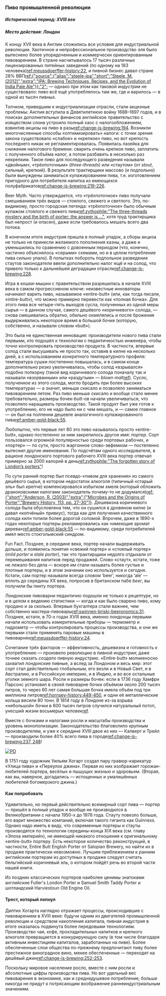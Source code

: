 ### Пиво промышленной революции
##### Исторический период: XVIII век
##### Место действия: Лондон

К концу XVII века в Англии сложились все условия для индустриальной революции. Хаотичное и непрофессиональное производство эля было вытеснено более упорядоченным и коммерчески ориентированным пивоварением. В стране насчитывалось 17 тысяч различных лицензированных питейных заведений (по одному на 183 человека)[ref:meussdoerffer-history:22](), и пивной бизнес давал стране 28% ВВП[ref:{"source":{"alias":"steele-ipa","short":"Steele, M. (2012)","extra":"IPA: Brewing Techniques, Recipes, and the Evolution of India Pale Ale"}}:"2":]() — однако при этом как таковой *индустрии* не существовало: пиво всё ещё употреблялось там же, где и варилось — в одной из тысяч пивных.

Толчком, приведшим к индустриализации отрасли, стали акцизные проблемы: Англия вступила в Девятилетнюю войну 1688–1697 годов, и в поисках дополнительных финансов английское правительство с изяществом слона устроило полный хаос с налогообложением, взвинтив акцизы на пиво в разы[ref:change-is-brewing:194](). Возникли многочисленные способы «оптимизировать» налоги: с точки зрения закона существовало «слабое» и «крепкое» пиво, но вот крепость последнего никак не регламентировалась. Появилась лазейка для снижения налогового бремени: сварить очень крепкое пиво, заплатить с полученного объёма налог, а потом разбавить в несколько раз некрепким. Такое пиво для последующего разведения называли «двойным», «трёхпоточным» (*three-threads*) или «стаутом» (от *stout*, сильный, крепкий). В результате трактирщики массово (и подпольно) были вынуждены заниматься купажированием пива, т.е. изготовлением пригодного для потребителя напитка из имеющихся полуфабрикатов[ref:change-is-brewing:219-226]().

Beer Myth. Часто утверждается, что «трёхпоточное» пиво получали смешиванием трёх видов — стоялого, свежего и светлого. Это, по-видимому, просто городская легенда: «трёхпоточное» было обычным купажом стоялого и свежего пива[ref:zythophile:"The three-threads mystery and the birth of porter: the answer is …"](https://zythophile.co.uk/2015/06/05/the-three-threads-mystery-and-the-birth-of-porter-the-answer-is/), хотя труд трактирщика был непрост (и опасен), даже если требовалось мешать всего два потока.

В конечном итоге индустрия пришла в полный упадок, а сборы акциза не только не принесли желаемого пополнения казны, а даже и уменьшились по сравнению с довоенным периодом (что, конечно, частично объяснялось «серыми» схемами, но и в целом потребление пива сильно упало). В попытках побороть подпольное разведение стаутов законодатели ввели дополнительно налог ещё и на солод, что привело только к дальнейшей деградации отрасли[ref:change-is-brewing:228]().

Игра в кошки-мышки с правительством разрешилась в начале XVIII века в самом прогрессивном ключе: неизвестные инноваторы начинают варить пиво, называемое «entire-butt» (или, как тогда писали, «intire-butt»), что можно примерно перевести как «полная бочка». Для этого пива все четыре-пять выходов сусла, полученных из одной меры сырья — в данном случае, самого дешёвого «коричневого» солода, — снова смешивались обратно, обильно охмелялись и после брожения выдерживались некоторое время в большой бочке (которую, собственно, и называли словом «butt»).

Это была не единственная инновация: производители нового пива стали первыми, кто подошёл к технологии с педантичностью инженера, чтобы *точно* контролировать производство продукта. В частности, впервые солод стали высушивать не просто так, оставив в килне на несколько дней, а с использованием конкретного температурного профиля: температура сушки постепенно повышалась, и в самом конце дополнительно резко увеличивалась, чтобы солод «взрывался» подобно попкорну (такой вид коричневого солода поначалу так и называли «взорванным» или «раздутым» — *blown malt*[ref](https://brewingbeerthehardway.wordpress.com/2017/12/27/blown-vs-brown-malt/)). Сусло, полученное из этого солода, могло бродить при более высоких температурах — а значит, меньше скисало и позволяло заниматься пивоварением летом. Раз пиво меньше скисало и вообще стало менее требовательно, размеры бочек-*butt*-ов начали увеличиваться, что позволяло наращивать производство. Такой продукт был уже готов к употреблению, его не надо было ни с чем мешать, и — самое главное — он был на полпенни дешевле аналогичного купажированного пива[ref:amber-gold-black:55]().

Любопытно, что первые лет 80 это пиво называлось просто «entire-butt», однако постепенно за ним закрепилось другое имя: *портер*. Сорт пользовался огромной популярностью среди портовых рабочих, и «портер» — по сути, просто жаргонное слово-эвфемизм — постепенно вытеснил другие именования. По подсчётам одного исследователя, в рационе лондонского портового рабочего XVIII века портер отвечал примерно за 2000 калорий в день[ref:zythophile:"The forgotten story of London’s porters"](http://zythophile.co.uk/2007/11/02/the-forgotten-story-of-londons-porters/)!

По сути ранний портер был псевдо-«пивом для хранения» из самого дешёвого сырья, в котором недостаток алкоголя (типичный «старый эль» был крепче) компенсировался избытком хмеля (который обложить драконовскими налогами законодатель почему-то не додумался)[ref:{"short":"Anderson, R. (2003)","extra":["Microbes and the Origins of Porter","Brewery History, 113, pp. 27-30"]}](http://www.breweryhistory.com/journal/archive/113/bh-113-027.html). Дешевизна коричневого солода была обусловлена тем, что он сушился в дровяном килне (и давал «копчёный» привкус), тогда как для получения качественного солода килн топили более дорогой соломой. Впрочем, даже в 1890-х годах некоторые портеры рекламировались как «имеющие аромат дерева»[ref:amber-gold-black:55]() — по-видимому, среди потребителей имел место стокгольмский синдром.

Fun Fact. Позднее, в середине века, портер начали выдерживать дольше, и появились понятия «свежий портер» и «стоялый портер» (*mild porter* и *stale porter*), так что трактирщики недолго отдыхали от перемешивания напитков перед продажей. Слово «стаут», кстати, тоже не лежало без дела — вскоре им стали называть более густые и плотные портеры, и в этом значении оно используется и сегодня. Кстати, сам портер называли всегда словом ‘beer’, никогда ‘ale’ — вплоть до середины XX века, попросив в британском пабе *beer*, вы получили бы пинту портера. 

Лондонские пивоварни педантично подошли не только к рецептуре, но и в целом к ведению статистики — когда и как было сварено пиво, кому продано и за сколько. Впервые бухгалтера стали важнее, чем собственно мастера-пивовары[ref:swinnen-briski-beeronomics:31](). Позднее, кстати, в 70-х годах XVIII века, именно лондонцы первыми начали использовать измерительные приборы — термометр и гидрометр — чтобы контролировать процессы производства, и они же первыми стали применять паровые машины в пивоварнях[ref:meussdoerffer-history:24]().

Сочетание трёх факторов — эффективность, дешевизна и готовность к употреблению — произвело революцию в пивной индустрии; даже точнее сказать *создало* пивную индустрию. «Entire-butt» молниеносно захватил лондонские пивные, а вслед за Лондоном и весь мир: этот сорт стал действительно глобальным, его везли и в Новый Свет, и в Австралию, и в Российскую империю, и в Индию, и во все остальные уголки земного шара. Росли и размеры бочек: если в 1736 году Хамфри Парсонс установил в своей пивоварне бочки объёмом около 200 тысяч литров, то через 60 лет самая большая бочка имела объём под три миллиона литров[ref:hornsey-history:449-450](), и одни её металлические кольца весили 80 тонн. В 1814 году в Лондоне из-за взрыва «небольшой» бочки в 600 тысяч литров случился натуральный потоп, унесший жизни восьмерых человек[ref](https://en.wikipedia.org/wiki/London_Beer_Flood).

Вместе с бочками и налогами росли и масштабы производства и уровень монополизации. Законодательство благоволило крупным производителям, и уже к середине XVIII двое из них — Калверт и Трейл — производили более 40% всего пива в городе[ref:change-is-brewing:237, 248]()!

[![PD](/img/beer-street.jpg "Уильям Хогарт. Улица пива и переулок джина. 1751 г.")]()

В 1751 году художник Уильям Хогарт создал пару гравюр-карикатур «Улица пива» и «Переулок джина». Первая из них изображает горожан-любителей портера, весёлых и пышущих жизнью и здоровьем. (Вторая, как вы, наверное, догадались — истощенных и умалишённых любителей богомерзкого джина.)

#### Как попробовать

Удивительно, но первый действительно всемирный сорт пива — портер — пришёл в полный упадок и вообще не производился в Великобритании с начала 1950-х до 1978 года. Стауту повезло больше, его варит множество компаний, включая такого гиганта как Guinness. Однако надо иметь в виду, что современные портеры и стауты производятся по технологии середины-конца XIX века (см. главу «Эпоха империй»), не имеющей никакого отношения к оригинальному «entire-butt» портеру. Есть некоторое количество реконструкций, в частности, Entire Butt English Porter от Salopian Brewery, но найти их в продаже практически невозможно. Лучшим приближением к ранним английским портерам из доступных в продаже следует считать бельгийский коричневый эль, о котором пойдёт речь во второй части нашей книги.

Из поздних классических портеров наиболее ценимы знатоками английские Fuller's London Porter и Samuel Smith Taddy Porter и шотландский Harviestoun Old Engine Oil.

#### Трест, который лопнул

Диптих Хогарта наглядно отражает процессы, происходившие с пивоварением в XVIII веке: будучи одним из двигателей промышленной революции и средством накопления капитала, пивная индустрия в итоге оказалась подвинута более передовыми технологиям. Производство чая, кофе, прохладительных напитков и крепкого алкоголя превращается в конкурирующую силу (в том числе благодаря активным инвестициям капиталов, заработанных на пиве). Более обеспеченные слои общества по-прежнему предпочитают пиву более престижное виноградное вино, менее обеспеченные — переходят на дешёвый джин[ref:change-is-brewing:252-253]().

Поскольку мировое население росло, вместе с ним росли и абсолютные цифры производства пива. Но вот удельный вес пивоварения в экономике, как и среднедушевое потребление, больше никогда не придут к потрясающим воображение раннеиндустриальным значениям.